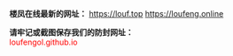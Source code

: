 **楼凤在线最新的网址：**
<font color=green>https://louf.top</font>
<font color=green>https://loufeng.online</font>

**请牢记或截图保存我们的防封网址：**<br>
<font color=red>loufengol.github.io</font>
